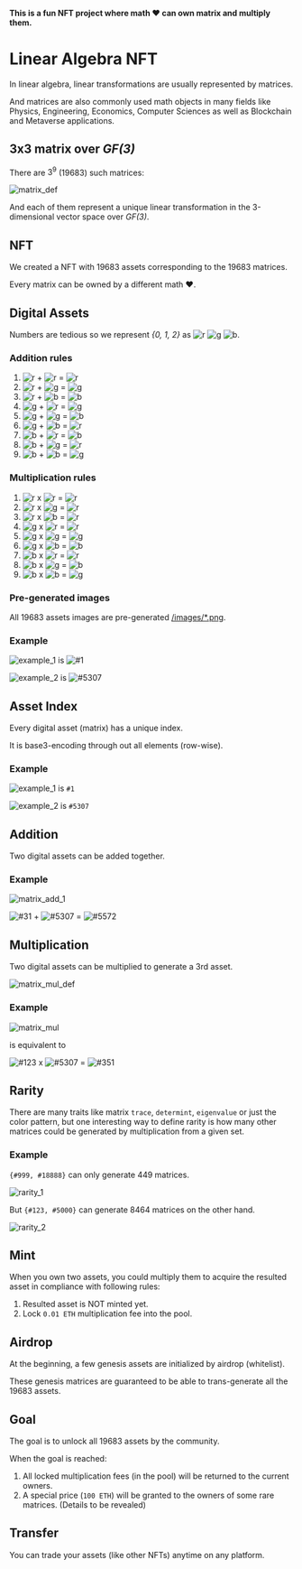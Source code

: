 
**This is a fun NFT project where math ❤️ can own matrix and multiply them.**

# Linear Algebra NFT

In linear algebra, linear transformations are usually represented by matrices.

And matrices are also commonly used math objects in many fields like Physics, Engineering, Economics, Computer Sciences as well as Blockchain and Metaverse applications.

## 3x3 matrix over *GF(3)*

There are $3^9$ (19683) such matrices:

![matrix_def](doc/matrix_def.png)

And each of them represent a unique linear transformation in the 3-dimensional vector space over *GF(3)*.

## NFT

We created a NFT with 19683 assets corresponding to the 19683 matrices.

Every matrix can be owned by a different math ❤️.

## Digital Assets

Numbers are tedious so we represent *{0, 1, 2}* as ![r](doc/red.jpg) ![g](doc/green.jpg) ![b](doc/blue.jpg).

### Addition rules

1. ![r](doc/red.jpg) + ![r](doc/red.jpg) = ![r](doc/red.jpg)
2. ![r](doc/red.jpg) + ![g](doc/green.jpg) = ![g](doc/green.jpg)
3. ![r](doc/red.jpg) + ![b](doc/blue.jpg) = ![b](doc/blue.jpg)
4. ![g](doc/green.jpg) + ![r](doc/red.jpg) = ![g](doc/green.jpg)
5. ![g](doc/green.jpg) + ![g](doc/green.jpg) = ![b](doc/blue.jpg)
6. ![g](doc/green.jpg) + ![b](doc/blue.jpg) = ![r](doc/red.jpg)
7. ![b](doc/blue.jpg) + ![r](doc/red.jpg) = ![b](doc/blue.jpg)
8. ![b](doc/blue.jpg) + ![g](doc/green.jpg) = ![r](doc/red.jpg)
9. ![b](doc/blue.jpg) + ![b](doc/blue.jpg) = ![g](doc/green.jpg)

### Multiplication rules

1. ![r](doc/red.jpg) x ![r](doc/red.jpg) = ![r](doc/red.jpg)
2. ![r](doc/red.jpg) x ![g](doc/green.jpg) = ![r](doc/red.jpg)
3. ![r](doc/red.jpg) x ![b](doc/blue.jpg) = ![r](doc/red.jpg)
4. ![g](doc/green.jpg) x ![r](doc/red.jpg) = ![r](doc/red.jpg)
5. ![g](doc/green.jpg) x ![g](doc/green.jpg) = ![g](doc/green.jpg)
6. ![g](doc/green.jpg) x ![b](doc/blue.jpg) = ![b](doc/blue.jpg)
7. ![b](doc/blue.jpg) x ![r](doc/red.jpg) = ![r](doc/red.jpg)
8. ![b](doc/blue.jpg) x ![g](doc/green.jpg) = ![b](doc/blue.jpg)
9. ![b](doc/blue.jpg) x ![b](doc/blue.jpg) = ![g](doc/green.jpg)

### Pre-generated images

All 19683 assets images are pre-generated [/images/*.png](/images/).

### Example

![example_1](doc/example_1.png) is ![#1](images/1.png)

![example_2](doc/example_2.png) is ![#5307](images/5307.png)

## Asset Index

Every digital asset (matrix) has a unique index.

It is base3-encoding through out all elements (row-wise).

### Example

![example_1](doc/example_1.png) is `#1`
 
![example_2](doc/example_2.png) is `#5307` 


## Addition

Two digital assets can be added together.

### Example

![matrix_add_1](doc/matrix_add_1.png)

![#31](images/31.png) + ![#5307](images/5307.png) = ![#5572](images/5572.png)

## Multiplication

Two digital assets can be multiplied to generate a 3rd asset. 

![matrix_mul_def](doc/matrix_mul_def.png)

### Example

![matrix_mul](doc/matrix_mul.png)

is equivalent to 

![#123](images/123.png) x ![#5307](images/5307.png) = ![#351](images/351.png)

## Rarity

There are many traits like matrix `trace`, `determint`, `eigenvalue` or just the color pattern, but one interesting way to define rarity is how many other matrices could be generated by multiplication from a given set.

### Example

`{#999, #18888}` can only generate 449 matrices.

![rarity_1](doc/rarity_1.png)

But `{#123, #5000}` can generate 8464 matrices on the other hand.

![rarity_2](doc/rarity_2.png)

## Mint

When you own two assets, you could multiply them to acquire the resulted asset in compliance with following rules:

1. Resulted asset is NOT minted yet. 
2. Lock `0.01 ETH` multiplication fee into the pool.


## Airdrop

At the beginning, a few genesis assets are initialized by airdrop (whitelist).

These genesis matrices are guaranteed to be able to trans-generate all the 19683 assets.

## Goal

The goal is to unlock all 19683 assets by the community.

When the goal is reached:

1. All locked multiplication fees (in the pool) will be returned to the current owners.
2. A special price (`100 ETH`) will be granted to the owners of some rare matrices. (Details to be revealed)


## Transfer

You can trade your assets (like other NFTs) anytime on any platform. 